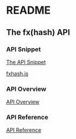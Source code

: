 # README

## The fx(hash) API

### API Snippet

[The API Snippet](https://fxhash-documentation.super.site/the-api-snippet)

[fxhash.js](https://github.com/fxhash/fxhash-package/blob/main/packages/project-sdk/dist/fxhash.js)

### API Overview

[API Overview](https://fxhash-documentation.super.site/85c472bdb6c24f629a01de11ea5d86d5)

### API Reference

[API Reference](https://fxhash-documentation.super.site/480dd683bdb447ec8a20eeacbe320188)

